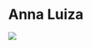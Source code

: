 <h1>Anna Luiza</h1>
<img src="https://img.shields.io/endpoint?color=Grey&label=HML5&logo=Html5&style=for-the-badge"/>